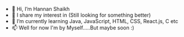 - 👋 Hi, I’m Hannan Shaikh
- 👀 I share my interest in (Still looking for something better)
- 🌱 I’m currently learning Java, JavaScript, HTML, CSS, React.js, C etc
- 📫 Well for now I'm by Myself.....But maybe soon :)

<!---
Hannan1002/Hannan1002 is a ✨ special ✨ repository. I wrote these info. just for now but will soon be hyper-actve soon..
This is how I will learn Coding
--->
